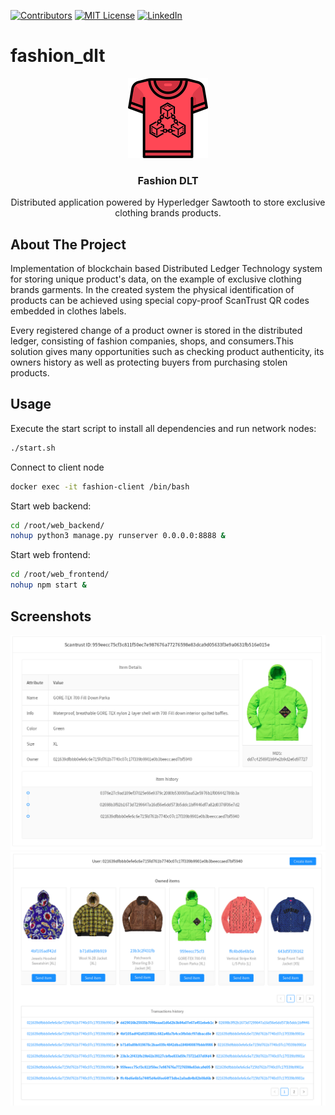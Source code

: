 [![Contributors][contributors-shield]]()
[![MIT License][license-shield]][license-url]
[![LinkedIn][linkedin-shield]][linkedin-url]


# fashion_dlt


<p align="center">
    <img src="https://raw.githubusercontent.com/scresh/fashion_dlt/master/images/fashion_dlt.png" alt="Logo" width="128" height="128">

  <h3 align="center">Fashion DLT</h3>

  <p align="center">
    Distributed application powered by Hyperledger Sawtooth to store exclusive clothing brands products.
  </p>
</p>

## About The Project

Implementation of blockchain based Distributed Ledger Technology system for storing unique product's data, on the example of exclusive clothing brands garments. In the created system the physical identification of products can be achieved using special copy-proof ScanTrust QR codes embedded in clothes labels.

Every registered change of a product owner is stored in the distributed ledger, consisting of fashion companies, shops, and consumers.This solution gives many opportunities such as checking product authenticity, its owners history as well as protecting buyers from purchasing stolen products.



## Usage

Execute the start script to install all dependencies and run network nodes:
```bash
./start.sh
```

Connect to client node
```bash
docker exec -it fashion-client /bin/bash
```

Start web backend:
```bash
cd /root/web_backend/
nohup python3 manage.py runserver 0.0.0.0:8888 &
```

Start web frontend:
```bash
cd /root/web_frontend/
nohup npm start &
```

## Screenshots

![](https://raw.githubusercontent.com/scresh/fashion_dlt/master/images/item-details.png)
![](https://raw.githubusercontent.com/scresh/fashion_dlt/master/images/user-details.png)


<!-- MARKDOWN LINKS & IMAGES -->
[contributors-shield]: https://img.shields.io/badge/contributors-1-orange.svg?style=flat-square
[contributors-url]: https://github.com/scresh/fashion_dlt/graphs/contributors
[license-shield]: https://img.shields.io/badge/License-Apache%202.0-blue.svg?style=flat-square
[license-url]: https://github.com/scresh/fashion_dlt/blob/master/LICENSE
[linkedin-shield]: https://img.shields.io/badge/-LinkedIn-black.svg?style=flat-square&logo=linkedin&colorB=555
[linkedin-url]: https://www.linkedin.com/in/emanuel-zarzecki/
